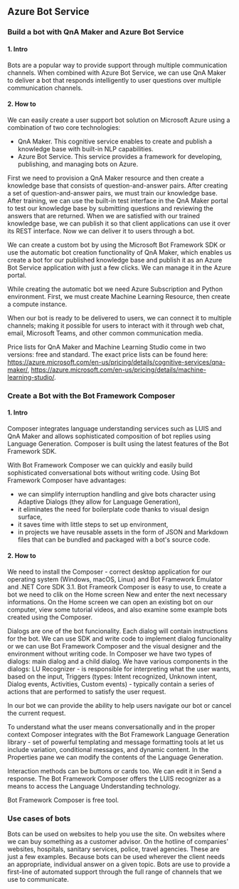 ## Azure Bot Service

### Build a bot with QnA Maker and Azure Bot Service
#### 1. Intro
Bots are a popular way to provide support through multiple communication channels. When combined with Azure Bot Service, we can use QnA Maker to deliver a bot that responds intelligently to user questions over multiple communication channels.

#### 2. How to
We can easily create a user support bot solution on Microsoft Azure using a combination of two core technologies:
* QnA Maker. This cognitive service enables to create and publish a knowledge base with built-in NLP capabilities.
* Azure Bot Service. This service provides a framework for developing, publishing, and managing bots on Azure.

First we need to provision a QnA Maker resource and then create a knowledge base that consists of question-and-answer pairs. After creating a set of question-and-answer pairs, we must train our knowledge base. After training, we can use the built-in test interface in the QnA Maker portal to test our knowledge base by submitting questions and reviewing the answers that are returned. When we are satisfied with our trained knowledge base, we can publish it so that client applications can use it over its REST interface. Now we can deliver it to users through a bot.

We can create a custom bot by using the Microsoft Bot Framework SDK or use the automatic bot creation functionality of QnA Maker, which enables us create a bot for our published knowledge base and publish it as an Azure Bot Service application with just a few clicks. We can manage it in the Azure portal.

While creating the automatic bot we need Azure Subscription and Python environment. First, we must create Machine Learning Resource, then create a compute instance.

When our bot is ready to be delivered to users, we can connect it to multiple channels; making it possible for users to interact with it through web chat, email, Microsoft Teams, and other common communication media.

Price lists for QnA Maker and Machine Learning Studio come in two versions: free and standard. The exact price lists can be found here: https://azure.microsoft.com/en-us/pricing/details/cognitive-services/qna-maker/, https://azure.microsoft.com/en-us/pricing/details/machine-learning-studio/.


### Create a Bot with the Bot Framework Composer
#### 1. Intro
Composer integrates language understanding services such as LUIS and QnA Maker and allows sophisticated composition of bot replies using Language Generation. Composer is built using the latest features of the Bot Framework SDK. 

With Bot Framework Composer we can quickly and easily build sophisticated conversational bots without writing code. Using Bot Framework Composer have advantages:
* we can simplify interruption handling and give bots character using Adaptive Dialogs (they allow for Language Generation),
* it eliminates the need for boilerplate code thanks to visual design surface,
* it saves time with little steps to set up environment,
* in projects we have reusable assets in the form of JSON and Markdown files that can be bundled and packaged with a bot's source code.

#### 2. How to
We need to install the Composer - correct desktop application for our operating system (Windows, macOS, Linux) and Bot Framework Emulator and .NET Core SDK 3.1. Bot Frameork Composer is easy to use, to create a bot we need to clik on the Home screen New and enter the next necessary informations. On the Home screen we can open an existing bot on our computer, view some tutorial videos, and also examine some example bots created using the Composer. 

Dialogs are one of the bot funcionality. Each dialog will contain instructions for the bot. We can use SDK and write code to implement dialog funcionality or we can use Bot Framework Composer and the visual designer and the environment without writing code. In Composer we have two types of dialogs: main dialog and a child dialog. We have various components in the dialogs: LU Recognizer - is responsible for interpreting what the user wants, based on the input, Triggers (types: Intent recognized, Unknown intent, Dialog events, Activities, Custom events) - typically contain a series of actions that are performed to satisfy the user request. 

In our bot we can provide the ability to help users navigate our bot or cancel the current request.

To understand what the user means conversationally and in the proper context Composer integrates with the Bot Framework Language Generation library - set of powerful templating and message formatting tools at let us include variation, conditional messages, and dynamic content. In the Properties pane we can modify the contents of the Language Generation.

Interaction methods can be buttons or cards too. We can edit it in Send a response. The Bot Framework Composer offers the LUIS recognizer as a means to access the Language Understanding technology.

Bot Framework Composer is free tool.

### Use cases of bots
Bots can be used on websites to help you use the site. On websites where we can buy something as a customer advisor. On the hotline of companies' websites, hospitals, sanitary services, police, travel agencies. These are just a few examples. Because bots can be used wherever the client needs an appropriate, individual answer on a given topic. Bots are use to provide a first-line of automated support through the full range of channels that we use to communicate. 
